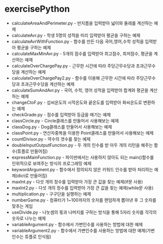 # exercisePython

- calculateAreaAndPerimeter.py - 반지름을 입력받아 넓이와 둘레를 계산하는 예제  
- calculateAvr.py - 학생 5명의 성적을 미리 입력받아 평균을 구하는 예제  
- calculateAvrWithFunction.py - 함수를 만든 다음 국어,영어,수학 성적을 입력받아 평균을 구하는 예제  
- calculateMaxMinAvr.py - 5개의 점수를 입력받아 최고점수, 최저점수, 평균을 계산하는 예제  
- calculateOverChargePay.py - 근무한 시간에 따라 주당근무수당과 초과근무수당을 계산하는 예제  
- calculateOverChargePay2.py - 함수를 이용해 근무한 시간에 따라 주당근무수당과 초과근무수당을 계산하는 예제  
- calculateSumAndAvr.py - 국어, 수학, 영어 성적을 입력받아 합계와 평균을 계산하는 예제  
- changeCtoF.py - 섭씨온도의 시작온도와 끝온도를 입력받아 화씨온도로 변환하는 예제  
- checkGrade.py - 점수를 입력받아 등급을 매기는 예제  
- classCircle.py - Circle클래스를 만들어서 사용해보는 예제  
- classDog.py - Dog클래스를 만들어서 사용해보는 예제  
- classPoint.py - 연산자중복을 이용한 Point클래스를 만들어서 사용해보는 예제  
- countDivisor.py - 약수의 갯수를 찾는 예제  
- doubleInputOutputFunction.py - 두 개의 인수를 받 아두 개의 리턴을 해주는 함수(튜플로 만들어짐)  
- expressMainFunction.py - 파이썬에서는 사용하지 않아도 되는 main()함수를 인위적으로 보여주는 방식의 프로그래밍 예제  
- keywordArgument.py - 함수에서 정의되지 않은 키워드 인수를 받아 처리하는 예제(dict로 만들어짐)  
- maxInt.py - 다섯 개의 정수를 입력받아 가장 큰 값을 찾는 예제(if문 사용)  
- maxInt2.py - 다섯 개의 정수를 입력받아 가장 큰 값을 찾는 예제(while문 사용)  
- multiplication.py - 구구단을 실행하는 예제  
- numberGame.py - 컴퓨터가 1~100까지의 숫자를 랜덤하게 뽑아낸 후 그 숫자를 맞추는 게임  
- useDivide.py - 나눗셈의 몫과 나머지를 구하는 방식을 통해 5자리 숫자를 각각의 숫자로 나누는 예제  
- variableArgument.py - 함수에서 가변인수를 사용하는 방법에 대한 예제  
- variableArgument2.py - 함수에서 가변인수를 사용하는 방법에 대한 예제(가변인수는 튜플로 인식됨)  
